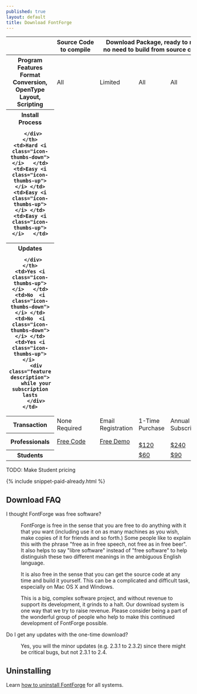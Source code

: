 ```yaml
---
published: true
layout: default
title: Download FontForge
---
```


<table class="table table-bordered table-striped">

  <thead>
    <th></th>
    <th><div class="top-feature">Source&nbsp;Code</div><div class="top-feature-description">to compile</div></th>
    <th colspan="3">
        <div class="top-feature">
            Download Package, ready to run
        </div>
        <div class="top-feature description">
            no need to build from source code
        </div>
    </th>
  </thead>

<tbody>
  <tr>
    <th>
      <div class="feature">
        Program Features
      </div>
      <div class="feature description">
          Format Conversion, OpenType Layout, Scripting
      </div>
    </th>
    <td>All</td>
    <td>Limited</td>
    <td>All</td>
    <td>All</td>
  </tr>

  <tr>
    <th>
      <div class="install">
        Install Process
      </div>
      <div class="install description">
          
      </div>
    </th>
    <td>Hard <i class="icon-thumbs-down"></i>   </td>
    <td>Easy <i class="icon-thumbs-up"></i> </td>
    <td>Easy <i class="icon-thumbs-up"></i> </td>
    <td>Easy <i class="icon-thumbs-up"></i>   </td>
  </tr>

  <tr>
    <th>
      <div class="feature" rel="tooltip"
           title="If you pay for 2.8 but 3.0 is released during your subscription, you will get that free of charge">
        Updates
      </div>
      <div class="feature description">
        
      </div>
    </th>
    <td>Yes <i class="icon-thumbs-up"></i>   </td>
	<td>No  <i class="icon-thumbs-down"></i> </td>
	<td>No  <i class="icon-thumbs-down"></i> </td>
    <td>Yes <i class="icon-thumbs-up"></i> 
        <div class="feature description">
        while your subscription lasts
        </div>
    </td>
  </tr>

  <tr class="cost">
    <th>Transaction</th>
    <td>None Required</td>
    <td>Email Registration</td>
    <td>1-Time Purchase</td>
    <td>Annual Subscription</td>
  </tr>

  <tr class="actions">
    <th>Professionals</th>
    <td><a href="source/" class="btn">Free Code</a></td>
    <td><a href="demo/" class="btn">Free Demo</a></td>
    <td class="primary-action"><a href="buy/" class="btn btn-success btn-large"><i class="icon-shopping-cart icon-white"></i> <br>$120</a></td>
    <td class="primary-action"><a href="subscribe/" class="btn btn-success btn-large"><i class="icon-shopping-cart icon-white"></i> <br>$240</a></td>
  </tr>

  <tr class="actions">
    <th>Students</th>
    <td></td>
    <td></td>
    <td><a href="buy/"       class="btn btn-mini"><i class="icon-shopping-cart"></i> $60</a></td>
    <td><a href="subscribe/" class="btn btn-mini"><i class="icon-shopping-cart"></i> $90</a></td>
  </tr>

</tbody>
</table>

TODO: Make Student pricing

{% include snippet-paid-already.html %}

## Download FAQ

<dl class="faq">

<dt>I thought FontForge was free software?</dt>
<dd>
  <p>FontForge is free in the sense that you are free
    to do anything with it that you want (including use
    it on as many machines as you wish, make copies of
    it for friends and so forth.) Some people like to
    explain this with the phrase "free as in free speech, not
    free as in free beer". It also helps to say "libre software"
    instead of "free software" to help distinguish these
    two different meanings in the ambiguous English language.</p>

  <p>It is also free in the sense that you can get the source code at any time and build
    it yourself. This can be a complicated and difficult task, especially on Mac OS X
    and Windows.</p>

  <p>This is a big, complex
    software project, and without revenue to support
    its development, it grinds to a halt. 
    Our download system is one way that we try
    to raise revenue. Please consider being a part of the
    wonderful group of people who help to make this continued
    development of FontForge possible.</p>
</dd>

<dt>Do I get any updates with the one-time download?</dt>
<dd>
  <p>Yes, you will the minor updates (e.g. 2.3.1 to 2.3.2) since there might be critical bugs, but not 2.3.1 to 2.4. </p>
 </dd>
<!--
<dt>I gave a donation, but I'm still asked to pay to download?</dt>

<dd>The donation system is entirely separate from the download system, and exists for a couple of reasons:

  <ul>
    <li>our GNU+Linux users generally get FontForge without payment via their distributions' repositories, so they like to make donations instead.</li>
    <li>some people who already bought a copy or a subscription just feel like being extra generous</li>
  </ul>

  <p>Either way, it allows people to make a simple
  one-time payment. It is not part of the download
  system, and any payment you make via the donation
  system does not apply to the download
  system. Remember that you may choose to pay as little
  as US$1 for a download.</p>
  </dd>

<dt>I paid for a download but can't see a download link anywhere</dt>
<dd>You probably have page forwarding disabled in your web browser.
  Point it at <a href="">http://fontforge/download_revisit</a>, enter your invoice ID
  (not transaction ID) from the your payment confirmation email, and your
  download will start.
</dd>

<dt>My download links say that the timer has expired</dt>
<dd>Email <a href="mailto:">x@y.z</a> with your Invoice ID
  (not transaction ID) and we'll reset things.
</dd>

<dt>I tried to download 3 times and they all failed</dt>
<dd>Email <a href="mailto:">x@y.z</a> with your Invoice ID
  (not transaction ID) and we'll reset things.
</dd>
-->

</dl>

## Uninstalling

Learn [how to uninstall FontForge](uninstalling/) for all systems.
